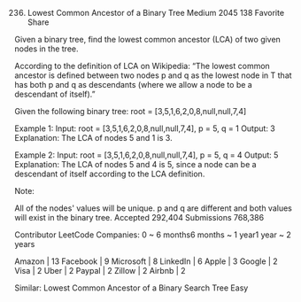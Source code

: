 236. Lowest Common Ancestor of a Binary Tree
Medium 2045 138 Favorite Share

Given a binary tree, find the lowest common ancestor (LCA) of two given nodes in the tree.

According to the definition of LCA on Wikipedia: “The lowest common ancestor is defined between two nodes p and q as the lowest node in T that has both p and q as descendants (where we allow a node to be a descendant of itself).”

Given the following binary tree:  root = [3,5,1,6,2,0,8,null,null,7,4]

Example 1:
Input: root = [3,5,1,6,2,0,8,null,null,7,4], p = 5, q = 1
Output: 3
Explanation: The LCA of nodes 5 and 1 is 3.

Example 2:
Input: root = [3,5,1,6,2,0,8,null,null,7,4], p = 5, q = 4
Output: 5
Explanation: The LCA of nodes 5 and 4 is 5, since a node can be a descendant of itself according to the LCA definition.
 
Note:

All of the nodes' values will be unique.
p and q are different and both values will exist in the binary tree.
Accepted 292,404
Submissions 768,386

Contributor LeetCode
Companies:
0 ~ 6 months6 months ~ 1 year1 year ~ 2 years

Amazon | 13 Facebook | 9 Microsoft | 8 LinkedIn | 6 Apple | 3 Google | 2 Visa | 2 Uber | 2 Paypal | 2 Zillow | 2 Airbnb | 2 

Similar:
Lowest Common Ancestor of a Binary Search Tree Easy
